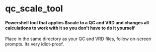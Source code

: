 # qc_scale_tool
#### Powershell tool that applies $scale to a QC and VRD and changes all calculations to work with it so you don't have to do it yourself

Place in the same directory as your QC and VRD files, follow on-screen prompts. Its very idiot-proof.
